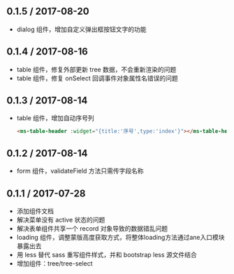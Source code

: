 0.1.5 / 2017-08-20
------------------

- dialog 组件，增加自定义弹出框按钮文字的功能

0.1.4 / 2017-08-16
------------------

- table 组件，修复外部更新 tree 数据，不会重新渲染的问题
- table 组件，修复 onSelect 回调事件对象属性名错误的问题

0.1.3 / 2017-08-14
------------------

- table 组件，增加自动序号列

    ``` html
    <ms-table-header :widget="{title:'序号',type:'index'}"></ms-table-header>
    ```

0.1.2 / 2017-08-14
------------------

- form 组件，validateField 方法只需传字段名称

0.1.1 / 2017-07-28
------------------

- 添加组件文档
- 解决菜单没有 active 状态的问题
- 解决表单组件共享一个 record 对象导致的数据错乱问题
- loading 组件，调整蒙版高度获取方式，将整体loading方法通过ane入口模块暴露出去
- 用 less 替代 sass 重写组件样式，并和 bootstrap less 源文件结合
- 增加组件：tree/tree-select